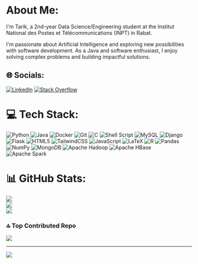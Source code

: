 # About Me:

I'm Tarik, a 2nd-year Data Science/Engineering student at the Institut National des Postes et Télécommunications (INPT) in Rabat.

I'm passionate about Artificial Intelligence and exploring new possibilities with software development. As a Java and software enthusiast, I enjoy solving complex problems and building impactful solutions.

## 🌐 Socials:
[![LinkedIn](https://img.shields.io/badge/LinkedIn-%230077B5.svg?logo=linkedin&logoColor=white)](https://www.linkedin.com/in/tarik-el-oukili-159637219/) [![Stack Overflow](https://img.shields.io/badge/-Stackoverflow-FE7A16?logo=stack-overflow&logoColor=white)](https://stackoverflow.com/users/19802591) 

# 💻 Tech Stack:
![Python](https://img.shields.io/badge/python-3670A0?style=flat&logo=python&logoColor=ffdd54)  ![Java](https://img.shields.io/badge/java-%23ED8B00.svg?style=flat&logo=openjdk&logoColor=white)  ![Docker](https://img.shields.io/badge/docker-%230db7ed.svg?style=flat&logo=docker&logoColor=white)  ![Git](https://img.shields.io/badge/git-%23F05033.svg?style=flat&logo=git&logoColor=white)  ![C](https://img.shields.io/badge/c-%2300599C.svg?style=flat&logo=c&logoColor=white)  ![Shell Script](https://img.shields.io/badge/shell_script-%23121011.svg?style=flat&logo=gnu-bash&logoColor=white)  ![MySQL](https://img.shields.io/badge/mysql-4479A1.svg?style=flat&logo=mysql&logoColor=white)  ![Django](https://img.shields.io/badge/django-%23092E20.svg?style=flat&logo=django&logoColor=white)  ![Flask](https://img.shields.io/badge/flask-%23092E20.svg?style=flat&logo=flask&logoColor=white)  ![HTML5](https://img.shields.io/badge/html5-%23E34F26.svg?style=flat&logo=html5&logoColor=white)  ![TailwindCSS](https://img.shields.io/badge/tailwindcss-%2338B2AC.svg?style=flat&logo=tailwind-css&logoColor=white)  ![JavaScript](https://img.shields.io/badge/javascript-%23323330.svg?style=flat&logo=javascript&logoColor=%23F7DF1E)  ![LaTeX](https://img.shields.io/badge/latex-%23008080.svg?style=flat&logo=latex&logoColor=white)  ![R](https://img.shields.io/badge/r-%23276DC3.svg?style=flat&logo=r&logoColor=white)  ![Pandas](https://img.shields.io/badge/pandas-%23150458.svg?style=flat&logo=pandas&logoColor=white)  ![NumPy](https://img.shields.io/badge/numpy-%23013243.svg?style=flat&logo=numpy&logoColor=white)  ![MongoDB](https://img.shields.io/badge/mongodb-%2347A248.svg?style=flat&logo=mongodb&logoColor=white)  ![Apache Hadoop](https://img.shields.io/badge/hadoop-%23FF8300.svg?style=flat&logo=apache&logoColor=white)  ![Apache HBase](https://img.shields.io/badge/hbase-%23EA3D2F.svg?style=flat&logo=apache-hadoop&logoColor=white)  ![Apache Spark](https://img.shields.io/badge/spark-%23E25A1C.svg?style=flat&logo=apache-spark&logoColor=white)  


# 📊 GitHub Stats:
![](https://github-readme-stats.vercel.app/api?username=TarikEloukili&theme=radical&hide_border=false&include_all_commits=true&count_private=true&langs_count=8&exclude_repo=jupyter-notebooks)  
![](https://github-readme-streak-stats.herokuapp.com/?user=TarikEloukili&theme=radical&hide_border=false)  
![](https://github-readme-stats.vercel.app/api/top-langs/?username=TarikEloukili&theme=radical&hide_border=false&layout=compact&exclude_repo=jupyter-notebooks)  

### 🔝 Top Contributed Repo
![](https://github-contributor-stats.vercel.app/api?username=TarikEloukili&limit=5&theme=dark&combine_all_yearly_contributions=true)

---
[![](https://visitcount.itsvg.in/api?id=TarikEloukili&icon=0&color=0)](https://visitcount.itsvg.in)




